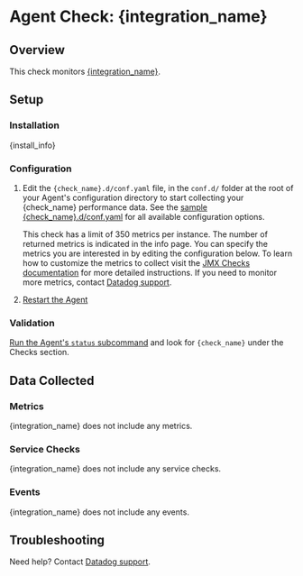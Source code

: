 # Agent Check: {integration_name}

## Overview

This check monitors [{integration_name}][1].

## Setup

### Installation

{install_info}

### Configuration

1. Edit the `{check_name}.d/conf.yaml` file, in the `conf.d/` folder at the root of your
   Agent's configuration directory to start collecting your {check_name} performance data.
   See the [sample {check_name}.d/conf.yaml][2] for all available configuration options.

   This check has a limit of 350 metrics per instance. The number of returned metrics is indicated in the info page.
   You can specify the metrics you are interested in by editing the configuration below.
   To learn how to customize the metrics to collect visit the [JMX Checks documentation][3] for more detailed instructions.
   If you need to monitor more metrics, contact [Datadog support][4].

2. [Restart the Agent][5]

### Validation

[Run the Agent's `status` subcommand][6] and look for `{check_name}` under the Checks section.

## Data Collected

### Metrics

{integration_name} does not include any metrics.

### Service Checks

{integration_name} does not include any service checks.

### Events

{integration_name} does not include any events.

## Troubleshooting

Need help? Contact [Datadog support][4].


[1]: **LINK_TO_INTEGERATION_SITE**
[2]: https://github.com/DataDog/integrations-core/blob/master/{check_name}/datadog_checks/{check_name}/data/conf.yaml.example
[3]: https://docs.datadoghq.com/integrations/java
[4]: https://docs.datadoghq.com/help
[5]: https://docs.datadoghq.com/agent/guide/agent-commands/?tab=agentv6#start-stop-and-restart-the-agent
[6]: https://docs.datadoghq.com/agent/guide/agent-commands/?tab=agentv6#agent-status-and-information
